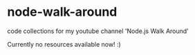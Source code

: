 node-walk-around
================

code collections for my youtube channel 'Node.js Walk Around'  

Currently no resources available now! :)
